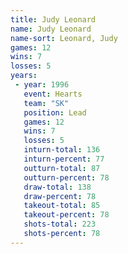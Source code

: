 ```yaml
---
title: Judy Leonard
name: Judy Leonard
name-sort: Leonard, Judy
games: 12
wins: 7
losses: 5
years:
 - year: 1996
   event: Hearts
   team: "SK"
   position: Lead
   games: 12
   wins: 7
   losses: 5
   inturn-total: 136
   inturn-percent: 77
   outturn-total: 87
   outturn-percent: 78
   draw-total: 138
   draw-percent: 78
   takeout-total: 85
   takeout-percent: 78
   shots-total: 223
   shots-percent: 78
---
```

